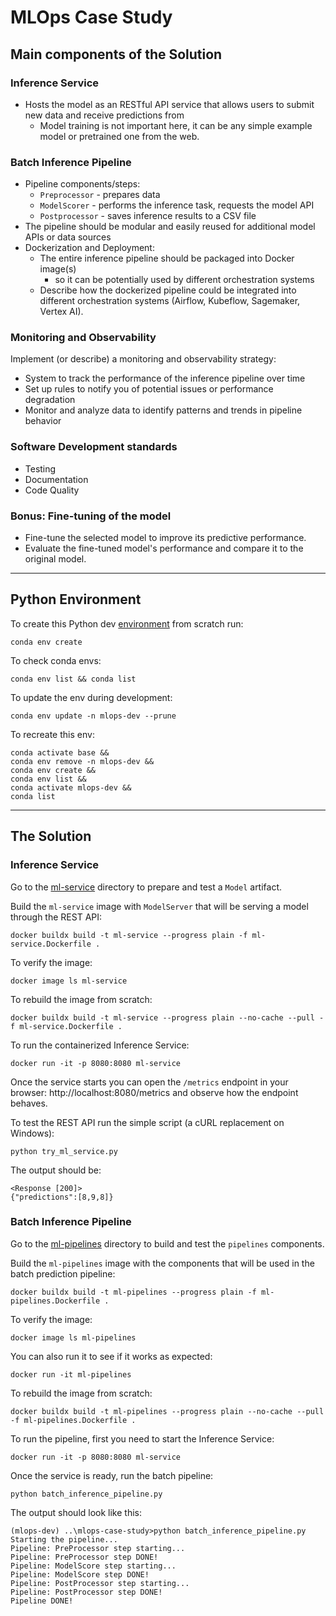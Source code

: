 # MLOps Case Study

## Main components of the Solution

### Inference Service
- Hosts the model as an RESTful API service that allows users to submit new data and receive predictions from
  - Model training is not important here, it can be any simple example model or pretrained one from the web. 

### Batch Inference Pipeline
* Pipeline components/steps:
  * `Preprocessor` - prepares data
  * `ModelScorer` - performs the inference task, requests the model API
  * `Postprocessor` - saves inference results to a CSV file
* The pipeline should be modular and easily reused for additional model APIs or data sources
* Dockerization and Deployment:
  * The entire inference pipeline should be packaged into Docker image(s)
    * so it can be potentially used by different orchestration systems
  * Describe how the dockerized pipeline could be integrated into different orchestration systems (Airflow, Kubeflow, Sagemaker, Vertex AI).

### Monitoring and Observability
Implement (or describe) a monitoring and observability strategy:
* System to track the performance of the inference pipeline over time
* Set up rules to notify you of potential issues or performance degradation
* Monitor and analyze data to identify patterns and trends in pipeline behavior

### Software Development standards
* Testing
* Documentation
* Code Quality

### Bonus: Fine-tuning of the model
* Fine-tune the selected model to improve its predictive performance.
* Evaluate the fine-tuned model's performance and compare it to the original model.

---

## Python Environment

To create this Python dev [environment](environment.yml) from scratch run:
```shell
conda env create
```
To check conda envs:
```shell
conda env list && conda list
```
To update the env during development:
```shell
conda env update -n mlops-dev --prune
```

To recreate this env:
```shell
conda activate base && 
conda env remove -n mlops-dev && 
conda env create && 
conda env list && 
conda activate mlops-dev && 
conda list
```

---

## The Solution

### Inference Service
Go to the [ml-service](ml-service) directory to prepare and test a `Model` artifact.

Build the `ml-service` image with `ModelServer` that will be serving a model through the REST API:
```shell
docker buildx build -t ml-service --progress plain -f ml-service.Dockerfile .
```

To verify the image:
```shell
docker image ls ml-service
```

To rebuild the image from scratch:
```shell
docker buildx build -t ml-service --progress plain --no-cache --pull -f ml-service.Dockerfile .
```

To run the containerized Inference Service:
```shell
docker run -it -p 8080:8080 ml-service
```

Once the service starts you can open the `/metrics` endpoint in your browser: http://localhost:8080/metrics and observe how the endpoint behaves.

To test the REST API run the simple script (a cURL replacement on Windows):
```shell
python try_ml_service.py
```

The output should be:
```text
<Response [200]>
{"predictions":[8,9,8]}
```


### Batch Inference Pipeline
Go to the [ml-pipelines](ml-pipelines) directory to build and test the `pipelines` components.

Build the `ml-pipelines` image with the components that will be used in the batch prediction pipeline:
```shell
docker buildx build -t ml-pipelines --progress plain -f ml-pipelines.Dockerfile .
```

To verify the image:
```shell
docker image ls ml-pipelines
```

You can also run it to see if it works as expected:
```shell
docker run -it ml-pipelines
```

To rebuild the image from scratch:
```shell
docker buildx build -t ml-pipelines --progress plain --no-cache --pull -f ml-pipelines.Dockerfile .
```

To run the pipeline, first you need to start the Inference Service:
```shell
docker run -it -p 8080:8080 ml-service
```

Once the service is ready, run the batch pipeline:
```shell
python batch_inference_pipeline.py
```
The output should look like this:
```text
(mlops-dev) ..\mlops-case-study>python batch_inference_pipeline.py
Starting the pipeline...
Pipeline: PreProcessor step starting...
Pipeline: PreProcessor step DONE!
Pipeline: ModelScore step starting...
Pipeline: ModelScore step DONE!
Pipeline: PostProcessor step starting...
Pipeline: PostProcessor step DONE!
Pipeline DONE!
```
